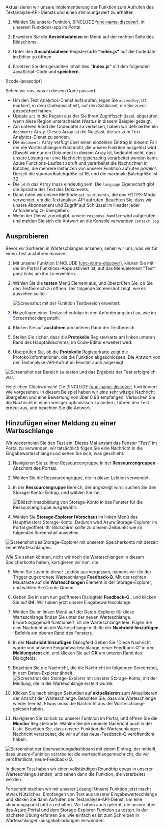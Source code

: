 Aktualisieren wir unsere Implementierung der Funktion zum Aufrufen des Textanalyse-API-Diensts und einen stimmungswert zu erhalten.

1. Wählen Sie unsere-Funktion, [!INCLUDE [func-name-discover](./func-name-discover.md)], in unserem Funktions-app im Portal.

1. Erweitern Sie die **Ansichtsdateien** im Menü auf der rechten Seite des Bildschirms.

1. Unter den **Ansichtsdateien** Registerkarte **"Index.js"** auf die Codedatei im Editor zu öffnen.

1. Ersetzen Sie den gesamten Inhalt des **"Index.js"** mit den folgenden JavaScript-Code und **speichern**.

[!code-javascript[](../code/discover-sentiment-sort.js?highlight=7)]

Sehen wir uns, was in diesem Code passiert:

- Um den Text Analytics-Dienst aufzurufen, legen Sie `accessKey`, ist markiert, in dem Codeausschnitt, auf den Schlüssel, die Sie zuvor gespeichert haben.
- Update `uri` in die Region aus der Sie Ihren Zugriffsschlüssel, abgerufen, wenn diese Region unterscheidet *Westus* in diesem Beispiel gezeigt.
- Am unteren Rand der Codedatei zu verlassen, haben wir definierten ein `documents` Array. Dieses Array ist die Nutzlast, die wir zum Text Analytics-Dienst zu senden.
- Die `documents` Array verfügt über einen einzelnen Eintrag in diesem Fall der die Warteschlangen-Nachricht, die unsere Funktion ausgelöst wird. Obwohl wir nur ein Dokument in diesem Array ist, bedeutet nicht, dass unsere Lösung nur eine Nachricht gleichzeitig verarbeitet werden kann. Azure Functions-Laufzeit abruft und verarbeitet die Nachrichten in Batches, die mehrere Instanzen von unserer Funktion aufrufen *parallel*. Derzeit die standardbatchgröße ist 16, und die maximale Batchgröße ist 32.
- Die `id` in das Array muss eindeutig sein. Die `language` Eigenschaft gibt die Sprache der Text des Dokuments.
- Dann rufen wir unsere Methode `get_sentiments`, die das HTTPS-Modul verwendet, um die Textanalyse-API aufrufen. Beachten Sie, dass wir unsere Abonnement und Zugriff auf Schlüssel im Header jeder Anforderung zu übergeben.
- Wenn der Dienst zurückgibt, unsere `response_handler` wird aufgerufen, und melden Sie sich die Antwort an die Konsole verwenden `context.log`


## <a name="try-it-out"></a>Ausprobieren

Bevor wir Sortieren in Warteschlangen ansehen, sehen wir uns, was wir für einen Test ausführen müssen.

1. Mit unserer Funktion [!INCLUDE [func-name-discover](./func-name-discover.md)], klicken Sie mit der im Portal Funktions-Apps aktiviert ist, auf das Menüelement "Test" ganz links um ihn zu erweitern.

1. Wählen Sie die **testen** Menü Element aus, und überprüfen Sie, ob Sie den Testbereich zu öffnen. Der folgende Screenshot zeigt, wie es aussehen sollte.

    ![Screenshot mit der Funktion Testbereich erweitert.](../media/test-panel-open-small.png)

1. Hinzufügen einer Textzeichenfolge in den Anforderungstext an, wie im Screenshot dargestellt.

1.  Klicken Sie auf **ausführen** am unteren Rand der Testbereich.

1. Stellen Sie sicher, dass die **Protokolle** Registerkarte am linken unteren Rand des Hauptbildschirms, im Code-Editor erweitert wird.

1. Überprüfen Sie, ob die **Protokolle** Registerkarte zeigt die Protokollinformationen, die die Funktion abgeschlossen. Die Antwort von der Textanalyse-API-Aufruf im Fenster auch angezeigt.

![Screenshot der Bereich zu testen und das Ergebnis der Test erfolgreich war.](../media/sentiment-response-log1.png)

Herzlichen Glückwunsch! Die [!INCLUDE [func-name-discover](./func-name-discover.md)] funktioniert wie vorgesehen. In diesem Beispiel haben wir eine sehr witzige Nachricht übergeben und eine Bewertung von über 0,98 empfangen. Versuchen Sie die Nachricht in einen weniger optimistisch zu ändern, führen den Test erneut aus, und beachten Sie die Antwort.

## <a name="add-a-message-to-the-queue"></a>Hinzufügen einer Meldung zu einer Warteschlange

Wir wiederholen Sie den Test ein. Dieses Mal anstatt das Fenster "Test" im Portal zu verwenden, wir tatsächlich fügen Sie eine Nachricht in die Eingabewarteschlange und sehen Sie sich, was geschieht.

1. Navigieren Sie zu Ihrer Ressourcengruppe in der **Ressourcengruppen** -Abschnitt des Portals.

1. Wählen Sie die Ressourcengruppe, die in dieser Lektion verwendet.

1. In der **Ressourcengruppe** Bereich, der angezeigt wird, suchen Sie den Storage-Konto-Eintrag, und wählen Sie ihn.

    ![Bildschirmabbildung von Storage-Konto in das Fenster für die Ressourcengruppe ausgewählt.](../media/select-storage-account.png)

1. Wählen Sie **Storage-Explorer (Vorschau)** im linken Menü des Hauptfensters Storage-Konto.  Dadurch wird Azure Storage-Explorer im Portal geöffnet. Ihr Bildschirm sollte zu diesem Zeitpunkt wie im folgenden Screenshot aussehen.

![Screenshot des Storage-Explorer mit unserem Speicherkonto mit derzeit keine Warteschlangen.](../media/sa-no-queue.png)

Wie Sie sehen können, nicht wir noch die Warteschlangen in diesem Speicherkonto haben, korrigieren wir nun, die.

5. Wenn Sie zuvor in dieser Lektion aus vergessen, namens wir die der Trigger zugeordnete Warteschlange **Feedback-Q**. Mit der rechten Maustaste auf die **Warteschlangen** Element in der Storage-Explorer, und wählen Sie *Create Queue*.

1. Geben Sie in dem nun geöffneten Dialogfeld **Feedback-Q** , und klicken Sie auf **OK**. Wir haben jetzt unsere Eingabewarteschlange.

1. Wählen Sie im linken Menü auf der Daten-Explorer für diese Warteschlange finden Sie unter der neuen Warteschlange. Erwartungsgemäß funktioniert, ist die Warteschlange leer. Fügen Sie eine Nachricht an die Warteschlange mithilfe der **Nachricht hinzufügen** -Befehls am oberen Rand des Fensters.

1. In der **Nachricht hinzufügen** Dialogfeld Geben Sie "Diese Nachricht wurde von unseren Eingabewarteschlange, neue-Feedback-Q" in der **Meldungstext** ein, und klicken Sie auf **OK** am unteren Rand des Dialogfelds.

1. Beachten Sie die Nachricht, die die Nachricht im folgenden Screenshot, in dem Daten-Explorer ähnelt.
    ![Screenshot des Storage-Explorer mit unserer Storage-Konto, mit der Meldung, die in die Warteschlange erstellt wurde.](../media/message-in-input-queue.png)

1. Klicken Sie nach einigen Sekunden auf **aktualisieren** zum Aktualisieren der Ansicht der Warteschlange. Beachten Sie, dass die Warteschlange wieder leer ist. Etwas muss die Nachricht aus der Warteschlange gelesen haben.

1. Navigieren Sie zurück zu unserer Funktion im Portal, und öffnen Sie die **Monitor** Registerkarte. Wählen Sie die neueste Nachricht auch in der Liste. Beachten Sie, dass unsere-Funktion die Warteschlangen-Nachricht verarbeitet, die wir auf das neue-Feedback-Q veröffentlicht haben.

![Screenshot der überwachungsdashboard mit einem Eintrag, der mitteilt, dass unsere-Funktion verarbeitet die warteschlangennachricht, die wir veröffentlicht, neue-Feedback-Q.](../media/message-in-monitor.png)

In diesem Test haben wir einen vollständigen Roundtrip etwas in unserer Warteschlange senden, und sehen dann die Funktion, die verarbeitet werden.

Fortschritt machen wir mit unserer Lösung! Unsere Funktion jetzt macht etwas Nützliches. Empfangen von Text aus unserer Eingabewarteschlange und klicken Sie dann Aufrufen der Textanalyse-API-Dienst, um eine stimmungspunktzahl zu erhalten.  Wir haben auch gelernt, die unsere über das Azure-Portal und dem Storage-Explorer-Funktion zu testen. In der nächsten Übung erfahren Sie, wie einfach es ist zum Schreiben in Warteschlangen-ausgabebindungen verwenden.